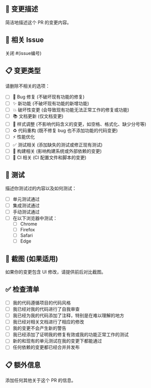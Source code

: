 ## 📝 变更描述

简洁地描述这个 PR 的变更内容。

## 🔗 相关 Issue

关闭 #(issue编号)

## 📋 变更类型

请删除不相关的选项：

- [ ] 🐛 Bug 修复 (不破坏现有功能的修复)
- [ ] ✨ 新功能 (不破坏现有功能的新增功能)
- [ ] 💥 破坏性变更 (会导致现有功能无法正常工作的修复或功能)
- [ ] 📚 文档更新 (仅文档变更)
- [ ] 🎨 样式调整 (不影响代码含义的变更，如空格、格式化、缺少分号等)
- [ ] ♻️ 代码重构 (既不修复 bug 也不添加功能的代码变更)
- [ ] ⚡ 性能优化
- [ ] ✅ 测试相关 (添加缺失的测试或修正现有测试)
- [ ] 🔧 构建相关 (影响构建系统或外部依赖的变更)
- [ ] 👷 CI 相关 (CI 配置文件和脚本的变更)

## 🧪 测试

描述你测试过的内容以及如何测试：

- [ ] 单元测试通过
- [ ] 集成测试通过
- [ ] 手动测试通过
- [ ] 在以下浏览器中测试：
  - [ ] Chrome
  - [ ] Firefox
  - [ ] Safari
  - [ ] Edge

## 📸 截图 (如果适用)

如果你的变更包含 UI 修改，请提供前后对比截图。

## ✅ 检查清单

- [ ] 我的代码遵循项目的代码风格
- [ ] 我已经对我的代码进行了自我审查
- [ ] 我已经为我的代码添加了注释，特别是在难以理解的地方
- [ ] 我已经对相关文档进行了相应的修改
- [ ] 我的变更不会产生新的警告
- [ ] 我已经添加了证明我的修复有效或我的功能正常工作的测试
- [ ] 新的和现有的单元测试在我的变更下都能通过
- [ ] 任何依赖的变更都已经合并并发布

## 📋 额外信息

添加任何其他关于这个 PR 的信息。
